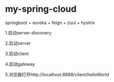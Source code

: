 # my-spring-cloud

springboot + eureka + feign + zuul + hystrix

1.启动server-discovery

2.启动server

3.启动client

4.启动gateway

5.浏览器打开http://localhost:8888/client/helloWorld
